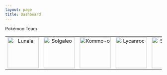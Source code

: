 ```yaml
---
layout: page
title: Dashboard
---
```


<div class="message">
  Pokémon Team
</div>

<div>
<table align="center">

  <tr>
    <td align="center"><a href="http://pokemondb.net/pokedex/lunala" target="_blank"><img src="https://img.pokemondb.net/sprites/sun-moon/dex/normal/lunala.png" alt="Lunala" height="100px" width="100px"></a></td>
    <td align="center"><a href="http://pokemondb.net/pokedex/solgaleo" target="_blank"><img src="https://img.pokemondb.net/sprites/sun-moon/dex/normal/solgaleo.png" alt="Solgaleo" height="100px" width="100px"></a></td>		
    <td align="center"><a href="http://pokemondb.net/pokedex/kommo-o" target="_blank"><img src="https://img.pokemondb.net/sprites/sun-moon/dex/normal/kommo-o.png" alt="Kommo-o" height="100px" width="100px"></a></td>
    <td align="center"><a href="http://pokemondb.net/pokedex/lycanroc" target="_blank"><img src="https://img.pokemondb.net/sprites/sun-moon/dex/normal/lycanroc-midnight.png" alt="Lycanroc" height="100px" width="100px"></a></td>
    <td align="center"><a href="http://pokemondb.net/pokedex/salazzle" target="_blank"><img src="https://img.pokemondb.net/sprites/sun-moon/dex/normal/salazzle.png" alt="Salazzle" height="100px" width="100px"></a></td>
    <td align="center"><a href="http://pokemondb.net/pokedex/carracosta" target="_blank"><img src="https://img.pokemondb.net/sprites/x-y/normal/carracosta.png" alt="Carracosta" height="100px" width="100px"></a>	</td>
  </tr> 

</table>
</div>

<script>
  (function(i,s,o,g,r,a,m){i['GoogleAnalyticsObject']=r;i[r]=i[r]||function(){
  (i[r].q=i[r].q||[]).push(arguments)},i[r].l=1*new Date();a=s.createElement(o),
  m=s.getElementsByTagName(o)[0];a.async=1;a.src=g;m.parentNode.insertBefore(a,m)
  })(window,document,'script','//www.google-analytics.com/analytics.js','ga');

  ga('create', 'UA-58975019-1', 'auto');
  ga('send', 'pageview');

</script>